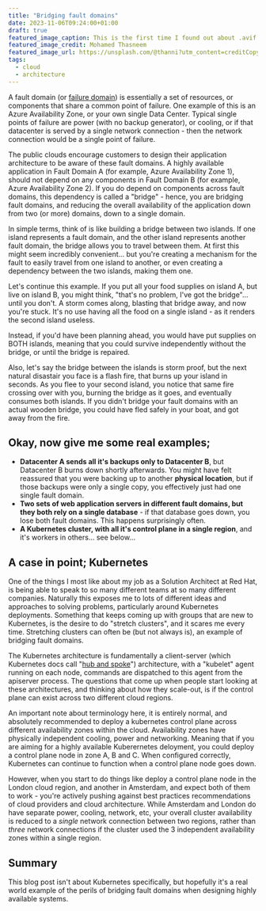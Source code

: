```yaml
---
title: "Bridging fault domains"
date: 2023-11-06T09:24:00+01:00
draft: true
featured_image_caption: This is the first time I found out about .avif files. Pretty, and small.
featured_image_credit: Mohamed Thasneem
featured_image_url: https://unsplash.com/@thanni?utm_content=creditCopyText&utm_medium=referral&utm_source=unsplash
tags:
  - cloud
  - architecture
---
```


A fault domain (or [failure domain](https://en.wikipedia.org/wiki/Failure_domain)) is essentially a set of resources, or components that share a common point of failure. One example of this is an Azure Availability Zone, or your own single Data Center. Typical single points of failure are power (with no backup generator), or cooling, or if that datacenter is served by a single network connection - then the network connection would be a single point of failure.

The public clouds encourage customers to design their application architecture to be aware of these fault domains. A highly available application in Fault Domain A (for example, Azure Availability Zone 1), should not depend on any components in Fault Domain B (for example, Azure Availability Zone 2). If you do depend on components across fault domains, this dependency is called a "bridge" - hence, you are bridging fault domains, and reducing the overall availability of the application down from two (or more) domains, down to a single domain.

In simple terms, think of is like building a bridge between two islands. If one island represents a fault domain, and the other island represents another fault domain, the bridge allows you to travel between them. At first this might seem incredibly convenient... but you're creating a mechanism for the fault to easily travel from one island to another, or even creating a dependency between the two islands, making them one.

Let's continue this example. If you put all your food supplies on island A, but live on island B, you might think, "that's no problem, I've got the bridge"... until you don't. A storm comes along, blasting that bridge away, and now you're stuck. It's no use having all the food on a single island - as it renders the second island useless.

Instead, if you'd have been planning ahead, you would have put supplies on BOTH islands, meaning that you could survive independently without the bridge, or until the bridge is repaired.

Also, let's say the bridge between the islands is storm proof, but the next natural disastair you face is a flash fire, that burns up your island in seconds. As you flee to your second island, you notice that same fire crossing over with you, burning the bridge as it goes, and eventually consumes both islands. If you didn't bridge your fault domains with an actual wooden bridge, you could have fled safely in your boat, and got away from the fire.

## Okay, now give me some real examples;

* **Datacenter A sends all it's backups only to Datacenter B**, but Datacenter B burns down shortly afterwards. You might have felt reassured that you were backing up to another **physical location**, but if those backups were only a single copy, you effectively just had one single fault domain.
* **Two sets of web application servers in different fault domains, but they both rely on a single database** - if that database goes down, you lose both fault domains. This happens surprisingly often.
* **A Kubernetes cluster, with all it's control plane in a single region**, and it's workers in others... see below...

## A case in point; Kubernetes

One of the things I most like about my job as a Solution Architect at Red Hat, is being able to speak to so many different teams at so many different companies. Naturally this exposes me to lots of different ideas and approaches to solving problems, particularly around Kubernetes deployments. Something that keeps coming up with groups that are new to Kubernetes, is the desire to do "stretch clusters", and it scares me every time. Stretching clusters can often be (but not always is), an example of bridging fault domains.

The Kubernetes architecture is fundamentally a client-server (which Kubernetes docs call "[hub and spoke](https://kubernetes.io/docs/concepts/architecture/control-plane-node-communication/)") architecture, with a "kubelet" agent running on each node, commands are dispatched to this agent from the apiserver process. The questions that come up when people start looking at these architectures, and thinking about how they scale-out, is if the control plane can exist across two different cloud regions.

An important note about terminology here, it is entirely normal, and absolutely recommended to deploy a kubernetes control plane across different availability zones within the cloud. Availability zones have physically independent cooling, power and networking. Meaning that if you are aiming for a highly available Kuberernetes deloyment, you could deploy a control plane node in zone A, B and C. When configured correctly, Kubernetes can continue to function when a control plane node goes down.

However, when you start to do things like deploy a control plane node in the London cloud region, and another in Amsterdam, and expect both of them to work - you're actively pushing against best practices recommendations of cloud providers and cloud architecture. While Amsterdam and London do have separate power, cooling, network, etc, your overall cluster availability is reduced to a *single* network connection between two regions, rather than *three* network connections if the cluster used the 3 independent availability zones within a single region.

## Summary

This blog post isn't about Kubernetes specifically, but hopefully it's a real world example of the perils of bridging fault domains when designing highly available systems.
